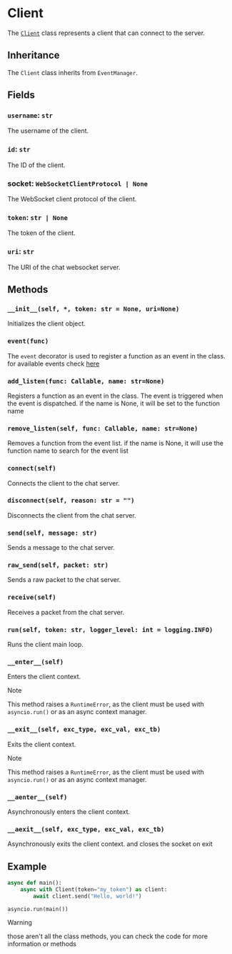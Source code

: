 # Client

The [`Client`](https://github.com/programminglaboratorys/nin0lib/blob/main/nin0lib/client.py#L36) class represents a client that can connect to the server.

## Inheritance

The `Client` class inherits from `EventManager`.

## Fields

### `username`: `str`

The username of the client.

### `id`: `str`

The ID of the client.

### socket: `WebSocketClientProtocol | None`

The WebSocket client protocol of the client.

### `token`: `str | None`

The token of the client.

### `uri`: `str`

The URI of the chat websocket server.

## Methods

### `__init__(self, *, token: str = None, uri=None)`

Initializes the client object.

### `event(func)`

The `event` decorator is used to register a function as an event in the class. for available events check [here](https://github.com/programminglaboratorys/nin0lib/blob/main/nin0lib.docs/events.md)

### `add_listen(func: Callable, name: str=None)`

Registers a function as an event in the class. The event is triggered when the event is dispatched.
if the name is None, it will be set to the function name

### `remove_listen(self, func: Callable, name: str=None)`

Removes a function from the event list.
if the name is None, it will use the function name to search for the event list

### `connect(self)`

Connects the client to the chat server.

### `disconnect(self, reason: str = "")`

Disconnects the client from the chat server.

### `send(self, message: str)`

Sends a message to the chat server.

### `raw_send(self, packet: str)`

Sends a raw packet to the chat server.

### `receive(self)`

Receives a packet from the chat server.

### `run(self, token: str, logger_level: int = logging.INFO)`

Runs the client main loop.

### `__enter__(self)`

Enters the client context.

> [!NOTE]
> This method raises a `RuntimeError`, as the client must be used with `asyncio.run()` or as an async context manager.

### `__exit__(self, exc_type, exc_val, exc_tb)`

Exits the client context.

> [!NOTE]
> This method raises a `RuntimeError`, as the client must be used with `asyncio.run()` or as an async context manager.

### `__aenter__(self)`

Asynchronously enters the client context.

### `__aexit__(self, exc_type, exc_val, exc_tb)`

Asynchronously exits the client context. and closes the socket on exit

## Example

```python
async def main():
    async with Client(token="my_token") as client:
        await client.send("Hello, world!")

asyncio.run(main())
```

> [!WARNING]
> those aren't all the class methods, you can check the code for more information or methods
